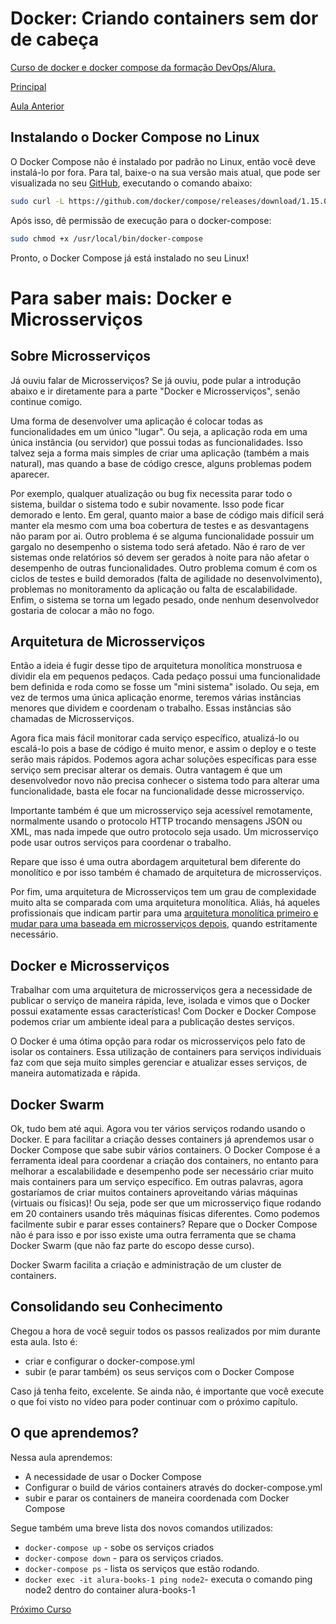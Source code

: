 # Docker: Criando containers sem dor de cabeça #

[Curso de docker e docker compose da formação DevOps/Alura.](https://cursos.alura.com.br/course/docker-e-docker-compose)

[Principal](https://github.com/pvreboucas/docker/tree/main)

[Aula Anterior](https://github.com/pvreboucas/docker/tree/aula-5)

## Instalando o Docker Compose no Linux ##

O Docker Compose não é instalado por padrão no Linux, então você deve instalá-lo por fora. Para tal, baixe-o na sua versão mais atual, que pode ser visualizada no seu [GitHub](https://github.com/docker/compose/releases), executando o comando abaixo:

```bash
sudo curl -L https://github.com/docker/compose/releases/download/1.15.0/docker-compose-`uname -s`-`uname -m` -o /usr/local/bin/docker-compose
```

Após isso, dê permissão de execução para o docker-compose:

```bash
sudo chmod +x /usr/local/bin/docker-compose
```

Pronto, o Docker Compose já está instalado no seu Linux!

# Para saber mais: Docker e Microsserviços #

## Sobre Microsserviços ##

Já ouviu falar de Microsserviços? Se já ouviu, pode pular a introdução abaixo e ir diretamente para a parte "Docker e Microsserviços", senão continue comigo.

Uma forma de desenvolver uma aplicação é colocar todas as funcionalidades em um único "lugar". Ou seja, a aplicação roda em uma única instância (ou servidor) que possui todas as funcionalidades. Isso talvez seja a forma mais simples de criar uma aplicação (também a mais natural), mas quando a base de código cresce, alguns problemas podem aparecer.

Por exemplo, qualquer atualização ou bug fix necessita parar todo o sistema, buildar o sistema todo e subir novamente. Isso pode ficar demorado e lento. Em geral, quanto maior a base de código mais difícil será manter ela mesmo com uma boa cobertura de testes e as desvantagens não param por ai. Outro problema é se alguma funcionalidade possuir um gargalo no desempenho o sistema todo será afetado. Não é raro de ver sistemas onde relatórios só devem ser gerados à noite para não afetar o desempenho de outras funcionalidades. Outro problema comum é com os ciclos de testes e build demorados (falta de agilidade no desenvolvimento), problemas no monitoramento da aplicação ou falta de escalabilidade. Enfim, o sistema se torna um legado pesado, onde nenhum desenvolvedor gostaria de colocar a mão no fogo. 

## Arquitetura de Microsserviços ##

Então a ideia é fugir desse tipo de arquitetura monolítica monstruosa e dividir ela em pequenos pedaços. Cada pedaço possui uma funcionalidade bem definida e roda como se fosse um "mini sistema" isolado. Ou seja, em vez de termos uma única aplicação enorme, teremos várias instâncias menores que dividem e coordenam o trabalho. Essas instâncias são chamadas de Microsserviços.

Agora fica mais fácil monitorar cada serviço específico, atualizá-lo ou escalá-lo pois a base de código é muito menor, e assim o deploy e o teste serão mais rápidos. Podemos agora achar soluções específicas para esse serviço sem precisar alterar os demais. Outra vantagem é que um desenvolvedor novo não precisa conhecer o sistema todo para alterar uma funcionalidade, basta ele focar na funcionalidade desse microsserviço.

Importante também é que um microsserviço seja acessível remotamente, normalmente usando o protocolo HTTP trocando mensagens JSON ou XML, mas nada impede que outro protocolo seja usado. Um microsserviço pode usar outros serviços para coordenar o trabalho.

Repare que isso é uma outra abordagem arquitetural bem diferente do monolítico e por isso também é chamado de arquitetura de microsserviços.

Por fim, uma arquitetura de Microsserviços tem um grau de complexidade muito alta se comparada com uma arquitetura monolítica. Aliás, há aqueles profissionais que indicam partir para uma [arquitetura monolítica primeiro e mudar para uma baseada em microsserviços depois](http://sdtimes.com/martin-fowler-monolithic-apps-first-microservices-later/), quando estritamente necessário.

## Docker e Microsserviços ##


Trabalhar com uma arquitetura de microsserviços gera a necessidade de publicar o serviço de maneira rápida, leve, isolada e vimos que o Docker possui exatamente essas características! Com Docker e Docker Compose podemos criar um ambiente ideal para a publicação destes serviços.

O Docker é uma ótima opção para rodar os microsserviços pelo fato de isolar os containers. Essa utilização de containers para serviços individuais faz com que seja muito simples gerenciar e atualizar esses serviços, de maneira automatizada e rápida. 

## Docker Swarm ##

Ok, tudo bem até aqui. Agora vou ter vários serviços rodando usando o Docker. E para facilitar a criação desses containers já aprendemos usar o Docker Compose que sabe subir vários containers. O Docker Compose é a ferramenta ideal para coordenar a criação dos containers, no entanto para melhorar a escalabilidade e desempenho pode ser necessário criar muito mais containers para um serviço específico. Em outras palavras, agora gostaríamos de criar muitos containers aproveitando várias máquinas (virtuais ou físicas)! Ou seja, pode ser que um microsserviço fique rodando em 20 containers usando três máquinas físicas diferentes. Como podemos facilmente subir e parar esses containers? Repare que o Docker Compose não é para isso e por isso existe uma outra ferramenta que se chama Docker Swarm (que não faz parte do escopo desse curso).

Docker Swarm facilita a criação e administração de um cluster de containers. 


## Consolidando seu Conhecimento ##



Chegou a hora de você seguir todos os passos realizados por mim durante esta aula. Isto é:

* criar e configurar o docker-compose.yml
* subir (e parar também) os seus serviços com o Docker Compose

Caso já tenha feito, excelente. Se ainda não, é importante que você execute o que foi visto no vídeo para poder continuar com o próximo capítulo.

## O que aprendemos? ##



Nessa aula aprendemos:

* A necessidade de usar o Docker Compose
* Configurar o build de vários containers através do docker-compose.yml
* subir e parar os containers de maneira coordenada com Docker Compose

Segue também uma breve lista dos novos comandos utilizados:

* ```docker-compose up``` - sobe os serviços criados
* ```docker-compose down``` - para os serviços criados.
* ```docker-compose ps``` - lista os serviços que estão rodando.
* ```docker exec -it alura-books-1 ping node2```- executa o comando ping node2 dentro do container alura-books-1


[Próximo Curso]()
